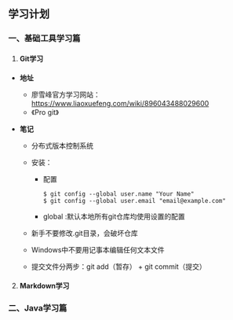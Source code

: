 ## **学习计划**

### **一、基础工具学习篇**

1. ####  Git学习

+ **地址**
  
  - 廖雪峰官方学习网站：https://www.liaoxuefeng.com/wiki/896043488029600
  - 《Pro git》
  
+ **笔记**
    + 分布式版本控制系统
    
    + 安装：
      
        + 配置
        
          ```git
          $ git config --global user.name "Your Name"
          $ git config --global user.email "email@example.com"
          ```
        + global :默认本地所有git仓库均使用设置的配置
        
    + 新手不要修改.git目录，会破坏仓库
    
    + Windows中不要用记事本编辑任何文本文件
    
    + 提交文件分两步：git add（暂存） + git commit（提交）

2. #### Markdown学习

### **二、Java学习篇**

